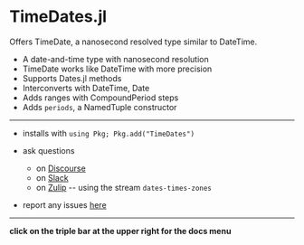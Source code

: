 # TimeDates.jl

Offers TimeDate, a nanosecond resolved type similar to DateTime.

* A date-and-time type with nanosecond resolution
* TimeDate works like DateTime with more precision
* Supports Dates.jl methods
* Interconverts with DateTime, Date
* Adds ranges with CompoundPeriod steps
* Adds `periods`, a NamedTuple constructor

----

- installs with  `using Pkg; Pkg.add("TimeDates")`

- ask questions
  - on [Discourse](https://discourse.julialang.org/latest)
  - on [Slack](https://app.slack.com/client/T68168MUP)
  - on [Zulip](https://julialang.zulipchat.com/#narrow/stream/321834-dates-times-zones) -- using the stream `dates-times-zones`
  
- report any issues [here](https://github.com/JeffreySarnoff/TimeDates.jl/issues)

----

**click on the triple bar at the upper right for the docs menu**
